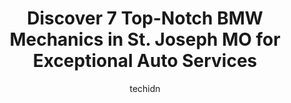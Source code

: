 ---
layout: ampstory
image: https://images.unsplash.com/photo-1629935252276-2e9267f778a1?ixlib=rb-4.0.3&ixid=MnwxMjA3fDB8MHxwaG90by1wYWdlfHx8fGVufDB8fHx8&auto=format&fit=crop&w=640&h=853&q=80
author: techidn
featured: false
description: Trust your vehicles maintenance and repairs to the 7 best BMW Mechanic in St. Joseph MO, USA. With their extensive experience, cutting-edge technology, and commitment to customer satisfacti
title: Discover 7 Top-Notch BMW Mechanics in St. Joseph MO for Exceptional Auto Services
cover:
   title: Discover 7 Top-Notch BMW Mechanics in St. Joseph MO for Exceptional Auto Services
   subtitle: Rickpate
   background: https://images.unsplash.com/photo-1629935252276-2e9267f778a1?ixlib=rb-4.0.3&ixid=MnwxMjA3fDB8MHxwaG90by1wYWdlfHx8fGVufDB8fHx8&auto=format&fit=crop&w=640&h=853&q=80

pages: 
 - layout: thirds
   top: <h1>#1 Belt Alignment</h1>
   bottom: "<p>I searched online for prices before getting a quote from these guys. When Belt Alignment gives you a quote it includes the mount and balance.  Their prices were competiti</p>"
   background: https://www.knot35.com/toplist/wp-content/uploads/2023/06/best-bmw-mechanic-1-in-st-joseph-mo-1685840957.jpeg
   backgroundblur: true
 - layout: thirds
   top: <h1>#2 PARKERS AUTO REPAIR LLC</h1>
   bottom: "<p>1003 S Belt Hwy, St Joseph, MO 64507, United States</p>"
   background: https://www.knot35.com/toplist/wp-content/uploads/2023/06/best-bmw-mechanic-2-in-st-joseph-mo-1685840958.jpeg
   cta:
      link: https://www.knot35.com/toplist/discover-7-top-notch-bmw-mechanics-in-st-joseph-mo-for-exceptional-auto-services/
      text: Discover 7 Top-Notch BMW Mechanics in St. Joseph MO for Exceptional Auto Services
 - layout: thirds
   top: <h1>#3 Starke & Sons Auto Repair</h1>
   bottom: "<p>922 S 22nd St, St Joseph, MO 64507, United States</p>"
   background: https://www.knot35.com/toplist/wp-content/uploads/2023/06/best-bmw-mechanic-3-in-st-joseph-mo-1685840958.jpeg
   cta:
      link: https://www.knot35.com/toplist/discover-7-top-notch-bmw-mechanics-in-st-joseph-mo-for-exceptional-auto-services/
      text: Discover 7 Top-Notch BMW Mechanics in St. Joseph MO for Exceptional Auto Services
 - layout: thirds
   top: <h1>#4 Avenue Auto Sales & Services Inc</h1>
   bottom: "<p>4202 St Joseph Ave, St Joseph, MO 64505, United States</p>"
   background: https://images.unsplash.com/photo-1541356665065-22676f35dd40?ixlib=rb-4.0.3&ixid=MnwxMjA3fDB8MHxwaG90by1wYWdlfHx8fGVufDB8fHx8&auto=format&fit=crop&w=640&h=853&q=80
   cta:
      link: https://www.knot35.com/toplist/discover-7-top-notch-bmw-mechanics-in-st-joseph-mo-for-exceptional-auto-services/
      text: Discover 7 Top-Notch BMW Mechanics in St. Joseph MO for Exceptional Auto Services
 - layout: thirds
   top: <h1>#5 Kruses Auto Center</h1>
   bottom: "<p>901 N Fourth St, St Joseph, MO 64501, United States</p>"
   background: https://images.unsplash.com/photo-1533998839656-76f5e4b2bccb?ixlib=rb-4.0.3&ixid=MnwxMjA3fDB8MHxwaG90by1wYWdlfHx8fGVufDB8fHx8&auto=format&fit=crop&w=640&h=853&q=80
   cta:
      link: https://www.knot35.com/toplist/discover-7-top-notch-bmw-mechanics-in-st-joseph-mo-for-exceptional-auto-services/
      text: Discover 7 Top-Notch BMW Mechanics in St. Joseph MO for Exceptional Auto Services
 - layout: thirds
   top: <h1>#6 JRs T.B.A. and Service LLC</h1>
   bottom: "<p>405 S 36th St, St Joseph, MO 64506, United States</p>"
   background: https://images.unsplash.com/photo-1618556658017-fd9c732d1360?ixlib=rb-4.0.3&ixid=MnwxMjA3fDB8MHxwaG90by1wYWdlfHx8fGVufDB8fHx8&auto=format&fit=crop&w=640&h=853&q=80
   cta:
      link: https://www.knot35.com/toplist/discover-7-top-notch-bmw-mechanics-in-st-joseph-mo-for-exceptional-auto-services/
      text: Discover 7 Top-Notch BMW Mechanics in St. Joseph MO for Exceptional Auto Services
 - layout: thirds
   top: <h1>#7 Eurosource Autowerks</h1>
   bottom: "<p>1219 Frederick Ave, St Joseph, MO 64501, United States</p>"
   background: https://images.unsplash.com/photo-1509114397022-ed747cca3f65?ixlib=rb-4.0.3&ixid=MnwxMjA3fDB8MHxwaG90by1wYWdlfHx8fGVufDB8fHx8&auto=format&fit=crop&w=640&h=853&q=80
   cta:
      link: https://www.knot35.com/toplist/discover-7-top-notch-bmw-mechanics-in-st-joseph-mo-for-exceptional-auto-services/
      text: Discover 7 Top-Notch BMW Mechanics in St. Joseph MO for Exceptional Auto Services
 - layout: thirds
   middle: Continue reading...
   background: https://images.unsplash.com/photo-1547366785-564103df7e13?ixlib=rb-4.0.3&ixid=MnwxMjA3fDB8MHxwaG90by1wYWdlfHx8fGVufDB8fHx8&auto=format&fit=crop&w=640&h=853&q=80
   cta:
      link: https://www.knot35.com/toplist/discover-7-top-notch-bmw-mechanics-in-st-joseph-mo-for-exceptional-auto-services/
      text: Discover 7 Top-Notch BMW Mechanics in St. Joseph MO for Exceptional Auto Services
      
---